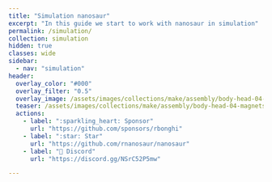 ```yaml
---
title: "Simulation nanosaur"
excerpt: "In this guide we start to work with nanosaur in simulation"
permalink: /simulation/
collection: simulation
hidden: true
classes: wide
sidebar:
  - nav: "simulation"
header:
  overlay_color: "#000"
  overlay_filter: "0.5"
  overlay_image: /assets/images/collections/make/assembly/body-head-04-magnets.jpg
  teaser: /assets/images/collections/make/assembly/body-head-04-magnets.jpg
  actions:
    - label: ":sparkling_heart: Sponsor"
      url: "https://github.com/sponsors/rbonghi"
    - label: ":star: Star"
      url: "https://github.com/rnanosaur/nanosaur"
    - label: "🤖 Discord"
      url: "https://discord.gg/NSrC52P5mw"

---
```

